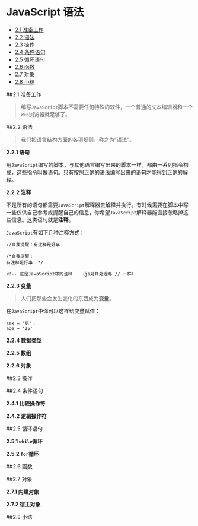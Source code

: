 # JavaScript 语法

- <a href="#no1">2.1 准备工作</a>
- <a href="#no2">2.2 语法</a>
- <a href="#no3">2.3 操作</a>
- <a href="#no4">2.4 条件语句</a>
- <a href="#no5">2.5 循环语句</a>
- <a href="#no6">2.6 函数</a>
- <a href="#no7">2.7 对象</a>
- <a href="#no8">2.8 小结</a>

##<a name="no1">2.1 准备工作</a>

> 编写`JavaScript`脚本不需要任何特殊的软件，一个普通的文本编辑器和一个`Web`浏览器就足够了。

##<a name="no2">2.2 语法</a>

> 我们把语言结构方面的各项规则，称之为“语法”。

**2.2.1 语句**

用`JavaScript`编写的脚本，与其他语言编写出来的脚本一样，都由一系列指令构成，这些指令叫做语句。只有按照正确的语法编写出来的语句才能得到正确的解释。

**2.2.2 注释**

不是所有的语句都需要`JavaScript`解释器去解释并执行。有时候需要在脚本中写一些仅供自己参考或提醒自己的信息，你希望`JavaScript`解释器能直接忽略掉这些信息。这类语句就是**注释**。

`JavaScript`有如下几种注释方式：

	//自我提醒：有注释是好事

	/*自我提醒：
	有注释是好事	*/

	<!-- 这是JavaScript中的注释   （js对其处理与 // 一样）

**2.2.3 变量**

> 人们把那些会发生变化的东西成为**变量**。

在`JavaScript`中你可以这样给变量赋值：
	
	sex = '男'；
	age = '25'

**2.2.4 数据类型**

**2.2.5 数组**

**2.2.6 对象**


##<a name="no3">2.3 操作</a>

##<a name="no4">2.4 条件语句</a>

**2.4.1 比较操作符**

**2.4.2 逻辑操作符**

##<a name="no5">2.5 循环语句</a>

**2.5.1 `while`循环**

**2.5.2 `for`循环**

##<a name="no6">2.6 函数</a>


##<a name="no7">2.7 对象</a>

**2.7.1 内建对象**

**2.7.2 宿主对象**

##<a name="no8">2.8 小结</a>
